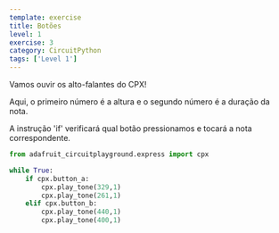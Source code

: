 ```yaml
---
template: exercise
title: Botões
level: 1
exercise: 3
category: CircuitPython
tags: ['Level 1']
---
```


Vamos ouvir os alto-falantes do CPX!

Aqui, o primeiro número é a altura e o segundo número é a duração da nota.

A instrução 'if' verificará qual botão pressionamos e tocará a
nota correspondente.

```python
from adafruit_circuitplayground.express import cpx

while True:
    if cpx.button_a:
        cpx.play_tone(329,1)
        cpx.play_tone(261,1)
    elif cpx.button_b:
        cpx.play_tone(440,1)
        cpx.play_tone(400,1)
```
